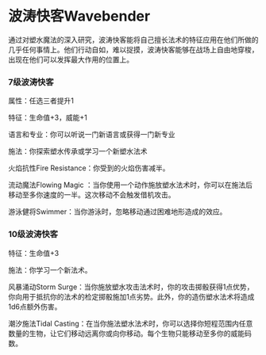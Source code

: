 # 波涛快客Wavebender

通过对塑水魔法的深入研究，波涛快客能将自己擅长法术的特征应用在他们所做的几乎任何事情上。他们行动自如，难以捉摸，波涛快客能够在战场上自由地穿梭，出现在他们可以发挥最大作用的位置上。

### 7级波涛快客

属性：任选三者提升1

特征：生命值+3，威能+1

语言和专业：你可以听说一门新语言或获得一门新专业

施法：你探索塑水传承或学习一个新塑水法术

火焰抗性Fire Resistance：你受到的火焰伤害减半。

流动魔法Flowing Magic
：当你使用一个动作施放塑水法术时，你可以在施法后移动至多你速度的一半。这次移动不会触发借机攻击。

游泳健将Swimmer：当你游泳时，忽略移动通过困难地形造成的效应。

### 10级波涛快客

特征：生命值+3

施法：你学习一个新法术。

风暴涌动Storm
Surge：当你施放塑水攻击法术时，你的攻击掷骰获得1点优势，你向用于抵抗你的法术的检定掷骰施加1点劣势。此外，你的造伤塑水法术将造成1d6点额外伤害。

潮汐施法Tidal
Casting：在当你施法塑水法术时，你可以选择你短程范围内任意数量的生物，让它们移动远离你或向你移动。每个生物只能移动至多你的威能码数。  
